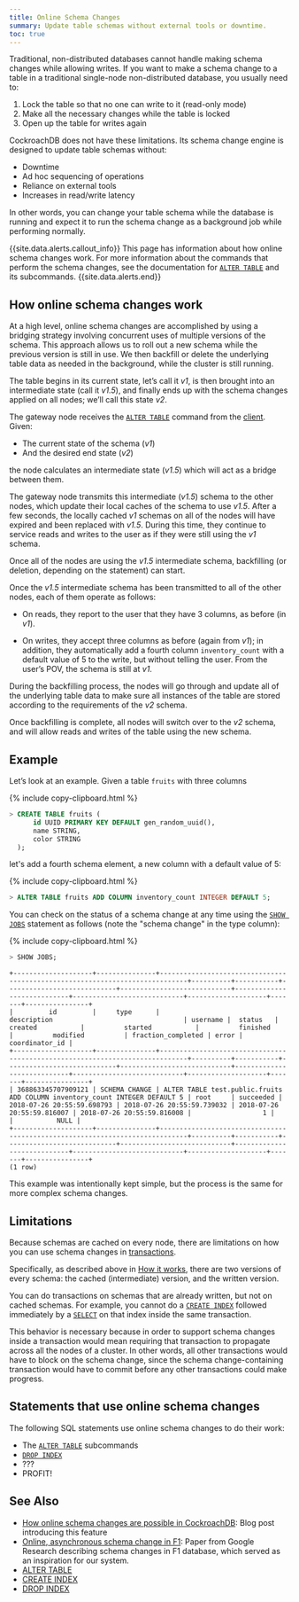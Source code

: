 ```yaml
---
title: Online Schema Changes
summary: Update table schemas without external tools or downtime.
toc: true
---
```


Traditional, non-distributed databases cannot handle making schema changes while allowing writes.  If you want to make a schema change to a table in a traditional single-node non-distributed database, you usually need to:

1. Lock the table so that no one can write to it (read-only mode)
2. Make all the necessary changes while the table is locked
3. Open up the table for writes again

CockroachDB does not have these limitations.  Its schema change engine is designed to update table schemas without:

- Downtime
- Ad hoc sequencing of operations
- Reliance on external tools
- Increases in read/write latency

In other words, you can change your table schema while the database is running and expect it to run the schema change as a background job while performing normally.

{{site.data.alerts.callout_info}}
This page has information about how online schema changes work.  For more information about the commands that perform the schema changes, see the documentation for [`ALTER TABLE`][alter] and its subcommands.
{{site.data.alerts.end}}

## How online schema changes work

At a high level, online schema changes are accomplished by using a bridging strategy involving concurrent uses of multiple versions of the schema.  This approach allows us to roll out a new schema while the previous version is still in use.  We then backfill or delete the underlying table data as needed in the background, while the cluster is still running.

The table begins in its current state, let’s call it *v1*, is then brought into an intermediate state (call it *v1.5*), and finally ends up with the schema changes applied on all nodes; we’ll call this state *v2*.

The gateway node receives the [`ALTER TABLE`][alter] command from the [client][client]. Given:

- The current state of the schema (*v1*)
- And the desired end state (*v2*)

the node calculates an intermediate state (*v1.5*) which will act as a bridge between them.

The gateway node transmits this intermediate (*v1.5*) schema to the other nodes, which update their local caches of the schema to use *v1.5*. After a few seconds, the locally cached *v1* schemas on all of the nodes will have expired and been replaced with *v1.5*.  During this time, they continue to service reads and writes to the user as if they were still using the *v1* schema.

Once all of the nodes are using the *v1.5* intermediate schema, backfilling (or deletion, depending on the statement) can start.

Once the *v1.5* intermediate schema has been transmitted to all of the other nodes, each of them operate as follows:

- On reads, they report to the user that they have 3 columns, as before (in *v1*).

- On writes, they accept three columns as before (again from *v1*); in addition, they automatically add a fourth column `inventory_count` with a default value of 5 to the write, but without telling the user. From the user’s POV, the schema is still at *v1*.

During the backfilling process, the nodes will go through and update all of the underlying table data to make sure all instances of the table are stored according to the requirements of the *v2* schema.

Once backfilling is complete, all nodes will switch over to the *v2* schema, and will allow reads and writes of the table using the new schema.

## Example

Let’s look at an example.  Given a table `fruits` with three columns

{% include copy-clipboard.html %}
~~~ sql
> CREATE TABLE fruits (
      id UUID PRIMARY KEY DEFAULT gen_random_uuid(),
      name STRING,
      color STRING
  );
~~~

let's add a fourth schema element, a new column with a default value of 5:

{% include copy-clipboard.html %}
~~~ sql
> ALTER TABLE fruits ADD COLUMN inventory_count INTEGER DEFAULT 5;
~~~

You can check on the status of a schema change at any time using the [`SHOW JOBS`][show] statement as follows (note the "schema change" in the type column):

{% include copy-clipboard.html %}
~~~ sql
> SHOW JOBS;
~~~

~~~
+--------------------+---------------+-----------------------------------------------------------------------------+----------+-----------+----------------------------+----------------------------+----------------------------+----------------------------+--------------------+-------+----------------+
|         id         |     type      |                                 description                                 | username |  status   |          created           |          started           |          finished          |          modified          | fraction_completed | error | coordinator_id |
+--------------------+---------------+-----------------------------------------------------------------------------+----------+-----------+----------------------------+----------------------------+----------------------------+----------------------------+--------------------+-------+----------------+
| 368863345707909121 | SCHEMA CHANGE | ALTER TABLE test.public.fruits ADD COLUMN inventory_count INTEGER DEFAULT 5 | root     | succeeded | 2018-07-26 20:55:59.698793 | 2018-07-26 20:55:59.739032 | 2018-07-26 20:55:59.816007 | 2018-07-26 20:55:59.816008 |                  1 |       |           NULL |
+--------------------+---------------+-----------------------------------------------------------------------------+----------+-----------+----------------------------+----------------------------+----------------------------+----------------------------+--------------------+-------+----------------+
(1 row)
~~~

This example was intentionally kept simple, but the process is the same for more complex schema changes.

## Limitations

Because schemas are cached on every node, there are limitations on how you can use schema changes in [transactions][txns].

Specifically, as described above in [How it works](), there are two versions of every schema: the cached (intermediate) version, and the written version.

You can do transactions on schemas that are already written, but not on cached schemas.  For example, you cannot do a [`CREATE INDEX`][create] followed immediately by a [`SELECT`][select] on that index inside the same transaction.

This behavior is necessary because in order to support schema changes inside a transaction would mean requiring that transaction to propagate across all the nodes of a cluster.  In other words, all other transactions would have to block on the schema change, since the schema change-containing transaction would have to commit before any other transactions could make progress.

## Statements that use online schema changes

The following SQL statements use online schema changes to do their work:

+ The [`ALTER TABLE`][alter] subcommands
+ [`DROP INDEX`][drop]
+ ???
+ PROFIT!

## See Also

+ [How online schema changes are possible in CockroachDB][blog]: Blog post introducing this feature
+ [Online, asynchronous schema change in F1][f1]: Paper from Google Research describing schema changes in F1 database, which served as an inspiration for our system.
+ [ALTER TABLE][alter]
+ [CREATE INDEX][create]
+ [DROP INDEX][drop]

<!-- Links -->

[alter-drop]: drop-column.html
[alter]: alter-table.html
[blog]: https://cockroachlabs.com/blog/how-online-schema-changes-are-possible-in-cockroachdb/
[client]: use-the-built-in-sql-client.html
[drop]: drop-index.html
[create]: create-index.html
[f1]: https://ai.google/research/pubs/pub41376
[show]: show-jobs.html
[txns]: transactions.html
[select]: selection-queries.html
